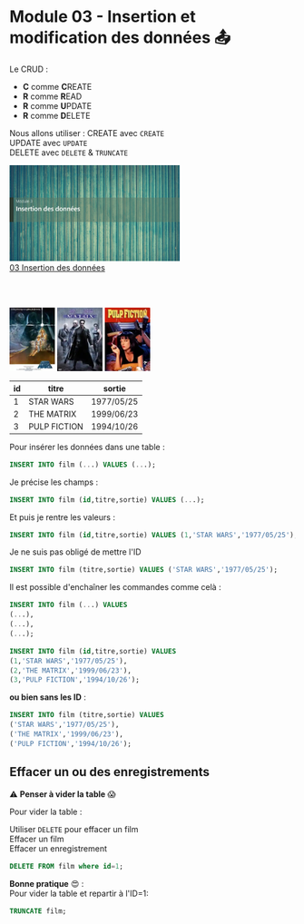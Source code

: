 # Module 03 - Insertion et modification des données :outbox_tray:
Le CRUD :
- **C** comme **C**REATE
- **R** comme **R**EAD
- **R** comme **U**PDATE
- **R** comme **D**ELETE
  
Nous allons utiliser :
CREATE avec <code>CREATE</code>  
UPDATE avec <code>UPDATE</code>  
DELETE avec <code>DELETE</code> & <code>TRUNCATE</code>  

<a href="../00 Les fichiers PDF - Supports de cours/03 Insertion des données.pdf">
  <img src="../img/03/m3.png" width="300">
</a>  
<br>
<a href="../00 Les fichiers PDF - Supports de cours/03 Insertion des données.pdf">
03 Insertion des données
</a> 

<br><br>
  
<img src="../img/04/star.webp" width="80"> <img src="../img/04/matrix.webp" width="80"> <img src="../img/04/pulp.webp" width="80">

  
| id | titre | sortie |
|---|---|---|
| 1 | STAR WARS | 1977/05/25 |
| 2 | THE MATRIX | 1999/06/23 |
| 3 | PULP FICTION | 1994/10/26 |
  
Pour insérer les données dans une table :
```sql
INSERT INTO film (...) VALUES (...);
```

Je précise les champs :
```sql
INSERT INTO film (id,titre,sortie) VALUES (...);
```
Et puis je rentre les valeurs :
```sql
INSERT INTO film (id,titre,sortie) VALUES (1,'STAR WARS','1977/05/25');
```

Je ne suis pas obligé de mettre l'ID
```sql
INSERT INTO film (titre,sortie) VALUES ('STAR WARS','1977/05/25');
```

Il est possible d'enchaîner les commandes comme celà :

```sql
INSERT INTO film (...) VALUES
(...),
(...),
(...);
```

```sql
INSERT INTO film (id,titre,sortie) VALUES
(1,'STAR WARS','1977/05/25'),
(2,'THE MATRIX','1999/06/23'),
(3,'PULP FICTION','1994/10/26');
```
**ou bien sans les ID** :
```sql
INSERT INTO film (titre,sortie) VALUES
('STAR WARS','1977/05/25'),
('THE MATRIX','1999/06/23'),
('PULP FICTION','1994/10/26');
```
## Effacer un ou des enregistrements

:warning: **Penser à vider la table** :scream:  
  

Pour vider la table :  

Utiliser <code>DELETE</code> pour effacer un film  
Effacer un film  
Effacer un enregistrement
```sql
DELETE FROM film where id=1;
```

**Bonne pratique**   :heart_eyes: :   
Pour vider la table et repartir à l'ID=1:
```sql
TRUNCATE film;
```

